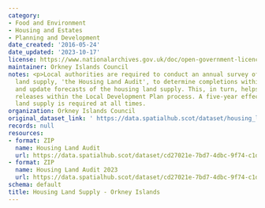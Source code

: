```yaml
---
category:
- Food and Environment
- Housing and Estates
- Planning and Development
date_created: '2016-05-24'
date_updated: '2023-10-17'
license: https://www.nationalarchives.gov.uk/doc/open-government-licence/version/3/
maintainer: Orkney Islands Council
notes: <p>Local authorities are required to conduct an annual survey of the housing
  land supply, 'the Housing Land Audit', to determine completions within the timeframe
  and update forecasts of the housing land supply. This, in turn, helps inform land
  releases within the Local Development Plan process. A five-year effective housing
  land supply is required at all times.                                                                                                                                                                                                                                                                                                                                                                                                                                                                                                                                                                                                                                                                                                                                                                                                                                                                                                                                                                                                                                                                                                                                                                                                                                                                                                                                                                                                                                                                                                                                                                                                                                                                                                               </p>
organization: Orkney Islands Council
original_dataset_link: ' https://data.spatialhub.scot/dataset/housing_land_supply-oi'
records: null
resources:
- format: ZIP
  name: Housing Land Audit
  url: https://data.spatialhub.scot/dataset/cd27021e-7bd7-4dbc-9f74-c1def8e2efdc/resource/5fd6d8a7-2ed1-42b8-91d6-95a88610c79e/download/housinglandauditjuly2017.zip
- format: ZIP
  name: Housing Land Audit 2023
  url: https://data.spatialhub.scot/dataset/cd27021e-7bd7-4dbc-9f74-c1def8e2efdc/resource/a45b9905-2196-4408-9f0f-cab0a9885970/download/housing-land-audit.zip
schema: default
title: Housing Land Supply - Orkney Islands
---
```

